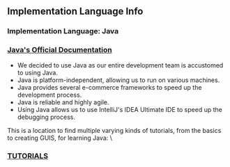 ## Implementation Language Info
### Implementation Language: Java

### [Java's Official Documentation](https://docs.oracle.com/en/java/javase/17/)

* We decided to use Java as our entire development team is accustomed to using Java.
* Java is platform-independent, allowing us to run on various machines. 
* Java provides several e-commerce frameworks to speed up the development process.
* Java is reliable and highly agile.
* Using Java allows us to use IntelliJ's IDEA Ultimate IDE to speed up the debugging process.

This is a location to find multiple varying kinds of tutorials, from the basics to creating GUIS, for learning Java: \
 
 ### [TUTORIALS](https://docs.oracle.com/javase/tutorial/)
